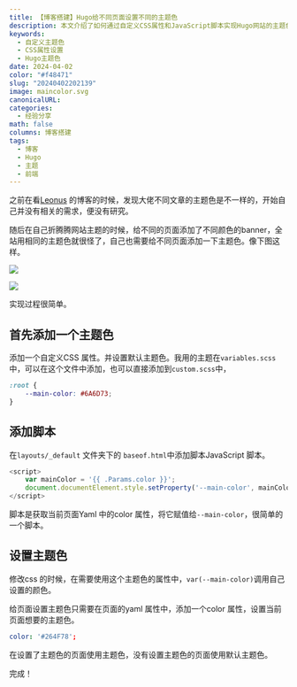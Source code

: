 ```yaml
---
title: 【博客搭建】Hugo给不同页面设置不同的主题色
description: 本文介绍了如何通过自定义CSS属性和JavaScript脚本实现Hugo网站的主题色定制。
keywords:
  - 自定义主题色
  - CSS属性设置
  - Hugo主题色
date: 2024-04-02
color: "#f48471"
slug: "20240402202139"
image: maincolor.svg
canonicalURL: 
categories:
  - 经验分享
math: false
columns: 博客搭建
tags:
  - 博客
  - Hugo
  - 主题
  - 前端
---
```


之前在看[Leonus](https://blog.leonus.cn/) 的博客的时候，发现大佬不同文章的主题色是不一样的，开始自己并没有相关的需求，便没有研究。

随后在自己折腾腾网站主题的时候，给不同的页面添加了不同颜色的banner，全站用相同的主题色就很怪了，自己也需要给不同页面添加一下主题色。像下图这样。

![](https://images.morick66.com/post/2420240402200479.png)

![](https://images.morick66.com/post/2420240402200408.png)

实现过程很简单。

## 首先添加一个主题色

添加一个自定义CSS 属性。并设置默认主题色。我用的主题在`variables.scss`中，可以在这个文件中添加，也可以直接添加到`custom.scss`中，

```css
:root {
	--main-color: #6A6D73;
}
```

## 添加脚本

在`layouts/_default` 文件夹下的 `baseof.html`中添加脚本JavaScript 脚本。

```JavaScript
<script>
	var mainColor = '{{ .Params.color }}';
	document.documentElement.style.setProperty('--main-color', mainColor);
</script>

```

脚本是获取当前页面Yaml 中的color 属性，将它赋值给`--main-color`，很简单的一个脚本。

## 设置主题色

修改css 的时候，在需要使用这个主题色的属性中，`var(--main-color)`调用自己设置的颜色。

给页面设置主题色只需要在页面的yaml 属性中，添加一个color 属性，设置当前页面想要的主题色。

```yaml
color: '#264F78';
```

在设置了主题色的页面使用主题色，没有设置主题色的页面使用默认主题色。

完成！
